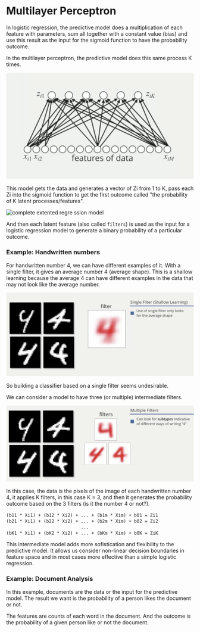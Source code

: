 # Multilayer Perceptron

In logistic regression, the predictive model does a multiplication of each feature with parameters, sum all together with a constant value (bias) and use this result as the input for the sigmoid function to have the probability outcome.

In the multilayer perceptron, the predictive model does this same process K times.

![Extented regression model](./images/extented-regression-model.png)

This model gets the data and generates a vector of Zi from 1 to K, pass each Zi into the sigmoid function to get the first outcome called "the probability of K latent processes/features".

![complete extented regre
ssion model](./images/complete-extented-regression-model.png)

And then each latent feature (also called `filters`) is used as the input for a logistic regression model to generate a binary probability of a particular outcome.

### Example: Handwritten numbers

For handwritten number 4, we can have different examples of it. With a single filter, it gives an average number 4 (average shape). This is a shallow learning because the average 4 can have different examples in the data that may not look like the average number.

![single filter](./images/single-filter.png)

So building a classifier based on a single filter seems undesirable.

We can consider a model to have three (or multiple) intermediate filters.

![multiple filters](./images/multiple-filters.png)

In this case, the data is the pixels of the image of each handwritten number 4, it applies K filters, in this case K = 3, and then it generates the probability outcome based on the 3 filters (is it the number 4 or not?).

```
(b11 * Xi1) + (b12 * Xi2) + ... + (b1m * Xim) + b01 = Zi1
(b21 * Xi1) + (b22 * Xi2) + ... + (b2m * Xim) + b02 = Zi2
                            ...
(bK1 * Xi1) + (bK2 * Xi2) + ... + (bKm * Xim) + b0K = ZiK
```

This intermediate model adds more sofistication and flexibility to the predictive model. It allows us consider non-linear decision boundaries in feature space and in most cases more effective than a simple logistic regression.

### Example: Document Analysis

In this example, documents are the data or the input for the predictive model. The result we want is the probability of a person likes the document or not.

The features are counts of each word in the document. And the outcome is the probability of a given person like or not the document.
